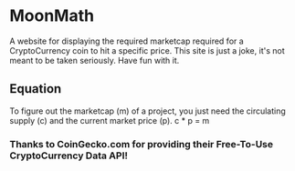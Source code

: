 # MoonMath

A website for displaying the required marketcap required for a CryptoCurrency coin to hit a specific price. This site is just a joke, it's not meant to be taken seriously. Have fun with it.

## Equation

To figure out the marketcap (m) of a project, you just need the circulating supply (c) and the current market price (p). c \* p = m

### Thanks to CoinGecko.com for providing their Free-To-Use CryptoCurrency Data API!
